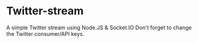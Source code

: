 Twitter-stream
==============

A simple Twitter stream using Node.JS &amp; Socket.IO
Don't forget to change the Twitter consumer/API keys.
